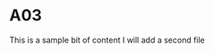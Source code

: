 # A03
<!DOCTYPE html>
<html lang="en">
This is a sample bit of content</title
</head>
<body>
I will add a second file
</body>
